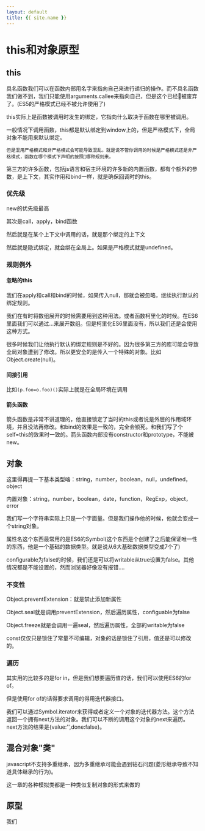 ```yaml
---
layout: default
title: {{ site.name }}
---
```

# this和对象原型
## this
具名函数我们可以在函数内部用名字来指向自己来进行递归的操作。而不具名函数我们做不到，我们只能使用arguments.callee来指向自己，但是这个已经被废弃了。(ES5的严格模式已经不被允许使用了)

this实际上是函数被调用时发生的绑定，它指向什么取决于函数在哪里被调用。

一般情况下调用函数，this都是默认绑定到window上的，但是严格模式下，全局对象不能用来默认绑定。

    但是混用严格模式和非严格模式会可能导致混乱。就是说不管你调用的时候是严格模式还是非严格模式，函数在哪个模式下声明的按照哪种规则来。

第三方的许多函数，包括js语言和宿主环境的许多新的内置函数，都有个额外的参数，是上下文，其实作用和bind一样，就是确保回调时的this。

### 优先级
new的优先级最高

其次是call，apply，bind函数

然后就是在某个上下文中调用的话，就是那个绑定的上下文

然后就是隐式绑定，就会绑在全局上。如果是严格模式就是undefined。

### 规则例外
#### 忽略的this
我们在apply和call和bind的时候，如果传入null，那就会被忽略，继续执行默认的绑定规则。

我们在有时将数组展开的时候需要用到这种用法。或者函数柯里化的时候。在ES6里面我们可以通过...来展开数组。但是柯里化ES6里面没有，所以我们还是会使用这种方式。

很多时候我们让他执行默认的绑定规则是不好的。因为很多第三方的库可能会导致全局对象遭到了修改。所以更安全的是传入一个特殊的对象。比如Object.create(null)。

#### 间接引用
比如`(p.foo=o.foo)()`实际上就是在全局环境在调用

#### 箭头函数
箭头函数是非常不讲道理的，他直接锁定了当时的this或者说是外层的作用域环境，并且没法再修改。和bind的效果是一致的，完全会锁死。和我们写了个self=this的效果时一致的。箭头函数内部没有constructor和prototype，不能被new。

## 对象
这里得再提一下基本类型咯：string，number，boolean，null，undefined，object

内置对象：string，number，boolean，date，function，RegExp，object，error

我们写一个字符串实际上只是一个字面量。但是我们操作他的时候，他就会变成一个string对象。

属性名这个东西最常用的是ES6的Symbol(这个东西是个创建了之后能保证唯一性的东西，他是一个基础的数据类型。就是说从6大基础数据类型变成7个了)

configurable为false的时候，我们还是可以将writable从true设置为false。其他情况都是不能设置的，然而浏览器好像没有报错....

### 不变性
Object.preventExtension：就是禁止添加新属性

Object.seal就是调用preventExtension，然后遍历属性，configuable为false

Object.freeze就是会调用一遍seal，然后遍历属性，全部的writable为false

const仅仅只是锁住了常量不可编辑，对象的话是锁住了引用，值还是可以修改的。

### 遍历
其实用的比较多的是for in，但是我们想要遍历值的话，我们可以使用ES6的for of。

但是使用for of的话得要求调用的得用迭代器接口。

我们可以通过Symbol.iterator来获得或者定义一个对象的迭代器方法。这个方法返回一个拥有next方法的对象。我们可以不断的调用这个对象的next来遍历。next方法的结果是{value:'',done:false}。

## 混合对象"类"
javascript不支持多重继承，因为多重继承可能会遇到钻石问题(菱形继承导致不知道具体继承的行为)。

这一章的各种模拟类都是一种类似复制对象的形式来做的

## 原型
我们
